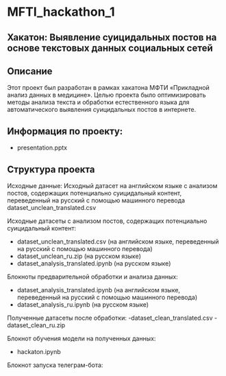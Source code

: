 # MFTI_hackathon_1
## Хакатон: Выявление суицидальных постов на основе текстовых данных социальных сетей
## Описание
Этот проект был разработан в рамках хакатона МФТИ «Прикладной анализ данных в медицине». Целью проекта было оптимизировать методы анализа текста и обработки естественного языка для автоматического выявления суицидальных постов в интернете.

## Информация по проекту:
- presentation.pptx

## Структура проекта
Исходные данные:
Исходный датасет на английском языке с анализом постов, содержащих потенциально суицидальный контент, переведенный на русский с помощью машинного перевода
dataset_unclean_translated.csv

Исходные датасеты с анализом постов, содержащих потенциально суицидальный контент:
- dataset_unclean_translated.csv (на английском языке, переведенный на русский с помощью машинного перевода)
- dataset_unclean_ru.zip (на русском языке)
- dataset_analysis_translated.ipynb (на русском языке)

Блокноты предварительной обработки и анализа данных:
- dataset_analysis_translated.ipynb (на английском языке, переведенный на русский с помощью машинного перевода)
- dataset_analysis_ru.ipynb (на русском языке)

Полученные датасеты после обработки:
-dataset_clean_translated.csv
-dataset_clean_ru.zip

Блокнот обучения модели на полученных данных:
- hackaton.ipynb

Блокнот запуска телеграм-бота:


